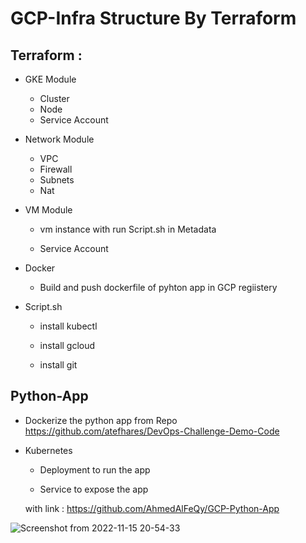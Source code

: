 # GCP-Infra Structure By Terraform


## Terraform : 

- GKE Module
  
  - Cluster
  - Node
  - Service Account

- Network Module
   
   - VPC 
   - Firewall
   - Subnets
   - Nat 
 
 - VM Module 
  
   - vm instance with run Script.sh in Metadata 
 
   - Service Account
   
 - Docker 
  
    - Build and push dockerfile of pyhton app in GCP regiistery
    
 - Script.sh
    
    - install kubectl
    
    - install gcloud 
    
    - install git 
    
    
    
## Python-App

- Dockerize the python app from Repo https://github.com/atefhares/DevOps-Challenge-Demo-Code

- Kubernetes
    
    - Deployment to run the app
    
    - Service to expose the app
    
    with link : https://github.com/AhmedAlFeQy/GCP-Python-App
 
 
![Screenshot from 2022-11-15 20-54-33](https://user-images.githubusercontent.com/95620707/202603621-5537b237-809d-4cf8-9027-ee4631408012.png)
